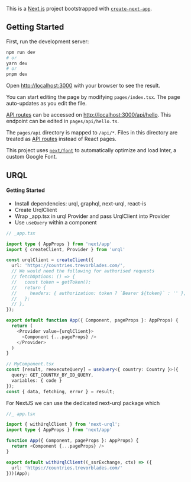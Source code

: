 This is a [Next.js](https://nextjs.org/) project bootstrapped with [`create-next-app`](https://github.com/vercel/next.js/tree/canary/packages/create-next-app).

## Getting Started

First, run the development server:

```bash
npm run dev
# or
yarn dev
# or
pnpm dev
```

Open [http://localhost:3000](http://localhost:3000) with your browser to see the result.

You can start editing the page by modifying `pages/index.tsx`. The page auto-updates as you edit the file.

[API routes](https://nextjs.org/docs/api-routes/introduction) can be accessed on [http://localhost:3000/api/hello](http://localhost:3000/api/hello). This endpoint can be edited in `pages/api/hello.ts`.

The `pages/api` directory is mapped to `/api/*`. Files in this directory are treated as [API routes](https://nextjs.org/docs/api-routes/introduction) instead of React pages.

This project uses [`next/font`](https://nextjs.org/docs/basic-features/font-optimization) to automatically optimize and load Inter, a custom Google Font.

## URQL

#### Getting Started
- Install dependencies: urql, graphql, next-urql, react-is
- Create UrqlClient
- Wrap _app.tsx in urql Provider and pass UrqlClient into Provider
- Use `useQuery` within a component
```typescript
// _app.tsx

import type { AppProps } from 'next/app'
import { createClient, Provider } from 'urql'

const urqlClient = createClient({
  url: 'https://countries.trevorblades.com/',
  // We would need the following for authorised requests
  // fetchOptions: () => {
  //   const token = getToken();
  //   return {
  //     headers: { authorization: token ? `Bearer ${token}` : '' },
  //   };
  // },
});

export default function App({ Component, pageProps }: AppProps) {
  return (
    <Provider value={urqlClient}>
      <Component {...pageProps} />
    </Provider>
  )
}
```
```typescript
// MyComponent.tsx
const [result, reexecuteQuery] = useQuery<{ country: Country }>({
  query: GET_COUNTRY_BY_ID_QUERY,
  variables: { code }
});
const { data, fetching, error } = result;
```

For NextJS we can use the dedicated next-urql package which
```typescript
//_ app.tsx

import { withUrqlClient } from 'next-urql';
import type { AppProps } from 'next/app'

function App({ Component, pageProps }: AppProps) {
  return <Component {...pageProps} />
}

export default withUrqlClient((_ssrExchange, ctx) => ({
  url: 'https://countries.trevorblades.com/'
}))(App);
```
```typescript

```
